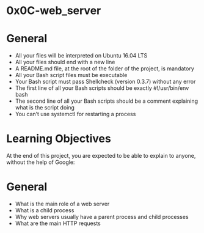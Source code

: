 # 0x0C-web_server

# General
* All your files will be interpreted on Ubuntu 16.04 LTS
* All your files should end with a new line
* A README.md file, at the root of the folder of the project, is mandatory
* All your Bash script files must be executable
* Your Bash script must pass Shellcheck (version 0.3.7) without any error
* The first line of all your Bash scripts should be exactly #!/usr/bin/env bash
* The second line of all your Bash scripts should be a comment explaining what is the script doing
* You can’t use systemctl for restarting a process

# Learning Objectives
At the end of this project, you are expected to be able to explain to anyone, without the help of Google:

# General
* What is the main role of a web server
* What is a child process
* Why web servers usually have a parent process and child processes
* What are the main HTTP requests
